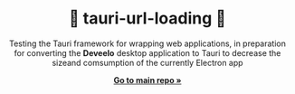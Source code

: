 <h1 align="center">🍻 tauri-url-loading 🍻</h1>
<p align="center">Testing the Tauri framework for wrapping web applications, in preparation for converting the <b>Deveelo</b> desktop application to Tauri to decrease the sizeand comsumption of the currently Electron app</p>
<div align="center">
  <a href="https://github.com/Treixatek/deveelo"><strong>Go to main repo »</strong></a>
</div>
